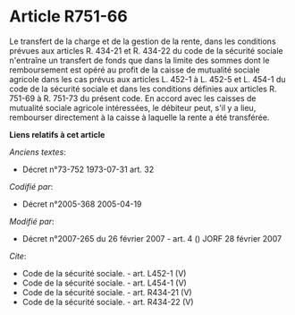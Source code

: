 # Article R751-66

Le transfert de la charge et de la gestion de la rente, dans les conditions prévues aux articles R. 434-21 et R. 434-22 du
code de la sécurité sociale n'entraîne un transfert de fonds que dans la limite des sommes dont le remboursement est opéré au
profit de la caisse de mutualité sociale agricole dans les cas prévus aux articles L. 452-1 à L. 452-5 et L. 454-1 du code de
la sécurité sociale et dans les conditions définies aux articles R. 751-69 à R. 751-73 du présent code. En accord avec les
caisses de mutualité sociale agricole intéressées, le débiteur peut, s'il y a lieu, rembourser directement à la caisse à
laquelle la rente a été transférée.

**Liens relatifs à cet article**

_Anciens textes_:

  - Décret n°73-752 1973-07-31 art. 32

_Codifié par_:

  - Décret n°2005-368 2005-04-19

_Modifié par_:

  - Décret n°2007-265 du 26 février 2007 - art. 4 () JORF 28 février 2007

_Cite_:

  - Code de la sécurité sociale. - art. L452-1 (V)
  - Code de la sécurité sociale. - art. L454-1 (V)
  - Code de la sécurité sociale. - art. R434-21 (V)
  - Code de la sécurité sociale. - art. R434-22 (V)

